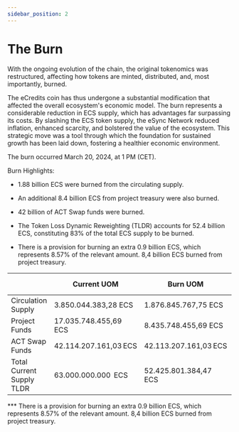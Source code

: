 ```yaml
---
sidebar_position: 2
---
```


# The Burn

With the ongoing evolution of the chain, the original tokenomics was restructured, affecting how tokens are minted, distributed, and, most importantly, burned.

The eCredits coin has thus undergone a substantial modification that affected the overall ecosystem's economic model. The burn represents a considerable reduction in ECS supply, which has advantages far surpassing its costs. By slashing the ECS token supply, the eSync Network reduced inflation, enhanced scarcity, and bolstered the value of the ecosystem. This strategic move was a tool through which the foundation for sustained growth has been laid down, fostering a healthier economic environment.

The burn occurred March 20, 2024, at 1 PM (CET).

Burn Highlights:

- 1.88 billion ECS were burned from the circulating supply.

- An additional 8.4 billion ECS from project treasury were also burned.

- 42 billion of ACT Swap funds were burned.

- The Token Loss Dynamic Reweighting (TLDR) accounts for 52.4 billion ECS, constituting 83% of the total ECS supply to be burned.
- There is a provision for burning an extra 0.9 billion ECS, which represents 8.57% of the relevant amount. 8,4 billion ECS burned from project treasury.

|                           | Current UOM           | Burn UOM              | Future UOM            | % of total |
| ------------------------- | --------------------- | --------------------- | --------------------- | ---------- |
| Circulation Supply        | 3.850.044.383,28 ECS  | 1.876.845.767,75 ECS  | 1.973.198.615,53 ECS  | 18,66%     |
| Project Funds             | 17.035.748.455,69 ECS | 8.435.748.455,69 ECS  | 8.600.000.000,00 ECS  | 81,33%     |
| ACT Swap Funds            | 42.114.207.161,03 ECS | 42.113.207.161,03 ECS | 1.000.000,00 ECS      | 0%         |
| Total Current Supply TLDR | 63.000.000.000  ECS   | 52.425.801.384,47 ECS | 10.574.198.615,53 ECS | 100%       |

\*\*\* There is a provision for burning an extra 0.9 billion ECS, which represents 8.57% of the relevant amount. 8,4 billion ECS burned from project treasury.
